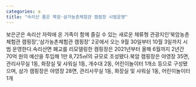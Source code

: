 ```yaml
---
categories: a
title: "속리산 품은 북암·삼가농촌체험관 캠핌장 시범운영"
---
```

보은군은 속리산 자락에 온 가족이 함께 즐길 수 있는 새로운 체류형 관광지인‘북암농촌체험관 캠핑장’,‘삼가농촌체험관 캠핑장’ 2곳에서 오는 9월 30일부터 10월 3일까지 시범 운영한다.속리산면 폐교를 리모델링한 캠핑장은 2021년부터 올해 6월까지 2년간 70억 원의 예산을 투입해 1만 8,725㎡의 규모로 조성됐다.북암 캠핑장은 야영장 35면, 관리사무실 1동, 화장실 및 샤워실 1동, 개수대 2동, 어린이놀이터 1개소 등으로 구성됐으며, 삼가 캠핑장은 야영장 28면, 관리사무실 1동, 화장실 및 샤워실 1동, 어린이놀이터 1개